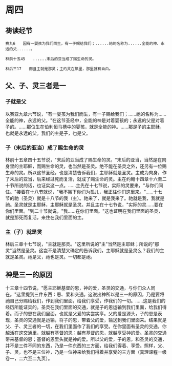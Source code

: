 # 周四

## 祷读经节
```
赛九6　　因有一婴孩为我们而生，有一子赐给我们；......祂的名称为......全能的神、永远的父......。

林前十五45　　......末后的亚当成了赐生命的灵。

林后三17　　而且主就是那灵；主的灵在那里，那里就有自由。
```

## 父、子、灵三者是一

### 子就是父

以赛亚九章六节说，"有一婴孩为我们而生，有一子赐给我们；......祂的名称为......全能的神，永远的父。"在这节圣经中，全能的神是对着婴孩的；永远的父是对着子的。......那位生在伯利恒马槽中的婴孩，就是全能的神。......那是子的主耶稣，也就是永远的父。我们的主是子，也是父。

### 子（末后的亚当）成了赐生命的灵

林前十五章四十五节说，"末后的亚当成了赐生命的灵。"末后的亚当，当然是在肉身里的主耶稣，而赐生命的灵，也当然是圣灵。绝不能在圣灵之外，还另有一位赐生命的灵。所以这节圣经，也是清楚告诉我们，主耶稣就是圣灵。主成为肉身，作了末后的亚当，后来经过死而复活，就成了赐生命的灵。主在约翰十四章十六至二十节所说的话，也证实这一点。......主先在十七节说，实际的灵要来，"与你们同住。"接着在十八节就说，"我不撇下你们为孤儿，我正往你们这里来。"......十七节的祂（圣灵）就是十八节的我（主）。祂来了，就是我来了。祂就是我，我就是祂。圣灵就是主耶稣，主耶稣就是圣灵。并且主在十七节说，"实际的灵......要在你们里面。"到二十节就说，"我......在你们里面。"这也证明在我们里面的圣灵，就是那死而复活，来住在我们里面的主。

### 主（子）就是灵

林后三章十七节说，"主就是那灵。"这里所说的"主"当然是主耶稣；所说的"那灵"当然是圣灵。这岂不是清楚又确定的告诉我们，主耶稣就是圣灵么？我们的主就是圣灵。祂是父，祂也是灵。一切都是祂。

## 神是三一的原因

十三章十四节说，"愿主耶稣基督的恩，神的爱，圣灵的交通，与你们众人同在。"这里提到三件东西：恩、爱和交通。这说出神所以是三一的原因，乃是要将祂自己分赐给我们，作到我们里面，给我们享受，作我们的一切。......这是我们的经历所能证实的。圣灵在我们里面的交通，就是子的恩运输到我们里面，给我们得着。而子的恩在我们里面，也就是父爱的实尝实享。父的爱是源头，子的恩是表现，圣灵的交通就是运输，将子的恩，带着父的爱，输送到我们里面来。结果就是父、子、灵三者的一切，在我们里面作了我们的享受。在你里面有圣灵的交通，你越活在这交通里，就越有基督的恩；越有基督的恩，就越享受神的爱。圣灵的交通带来基督的恩；基督的恩里头就是神的爱。所以父的爱，子的恩，和圣灵的交通，并不是三件不同的东西，乃是一件东西的三方面，给我们得着、享受。照样，父、子、灵，也不是三位神，乃是一位神来给我们得着并享受的三方面（真理课程一级卷一，二六至二九页）。
